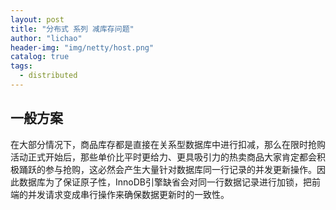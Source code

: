 ```yaml
---
layout: post
title: "分布式 系列 减库存问题"
author: "lichao"
header-img: "img/netty/host.png"
catalog: true
tags:
  - distributed
---
```



## 一般方案
在大部分情况下，商品库存都是直接在关系型数据库中进行扣减，那么在限时抢购活动正式开始后，那些单价比平时更给力、更具吸引力的热卖商品大家肯定都会积极踊跃的参与抢购，这必然会产生大量针对数据库同一行记录的并发更新操作。因此数据库为了保证原子性，InnoDB引擎缺省会对同一行数据记录进行加锁，把前端的并发请求变成串行操作来确保数据更新时的一致性。
